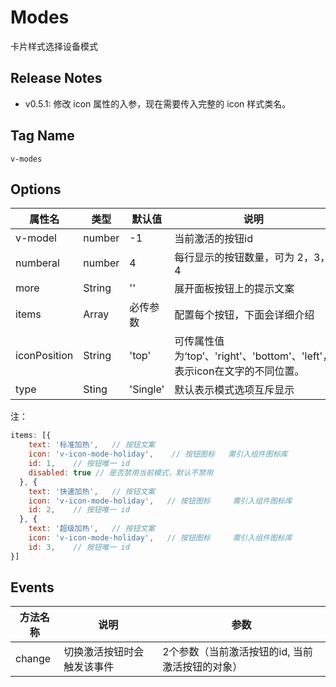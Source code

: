# Modes
卡片样式选择设备模式
## Release Notes

- v0.5.1: 修改 icon 属性的入参，现在需要传入完整的 icon 样式类名。

## Tag Name

`v-modes`

## Options

属性名   |    类型   |     默认值     |     说明
----    | ----    | ----    | ----    |
v-model |  number  |  -1  |  当前激活的按钮id
numberal |  number | 4  |  每行显示的按钮数量，可为 2，3，4
more  |  String  |  '' |  展开面板按钮上的提示文案
items | Array |  必传参数 | 配置每个按钮，下面会详细介绍
iconPosition | String |  'top' | 可传属性值为‘top’、'right'、'bottom'、'left'，表示icon在文字的不同位置。
type  | Sting | 'Single' | 默认表示模式选项互斥显示|


注：
```js
items: [{
    text: '标准加热',   // 按钮文案
    icon: 'v-icon-mode-holiday',    // 按钮图标   需引入组件图标库
    id: 1,    // 按钮唯一 id
    disabled: true // 是否禁用当前模式，默认不禁用
  }, {
    text: '快速加热',   // 按钮文案
    icon: 'v-icon-mode-holiday',   // 按钮图标     需引入组件图标库
    id: 2,    // 按钮唯一 id
  }, {
    text: '超级加热',   // 按钮文案
    icon: 'v-icon-mode-holiday',   // 按钮图标     需引入组件图标库
    id: 3,    // 按钮唯一 id
}]
```

## Events

方法名称   |    说明   |     参数
----    | ----    | ----
change |  切换激活按钮时会触发该事件 |  2个参数（当前激活按钮的id, 当前激活按钮的对象）
